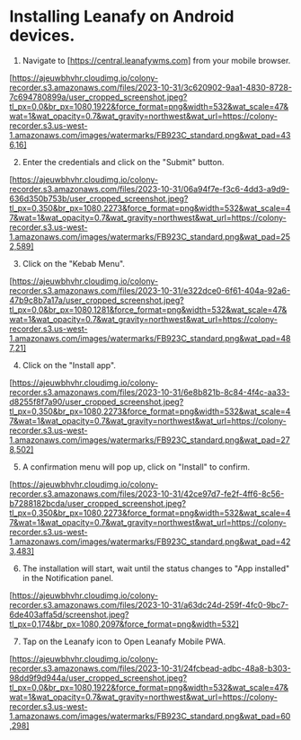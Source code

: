 # Installing Leanafy on Android devices.


1. Navigate to [https://central.leanafywms.com] from your mobile browser.

[https://ajeuwbhvhr.cloudimg.io/colony-recorder.s3.amazonaws.com/files/2023-10-31/3c620902-9aa1-4830-8728-7c694780899a/user_cropped_screenshot.jpeg?tl_px=0,0&br_px=1080,1922&force_format=png&width=532&wat_scale=47&wat=1&wat_opacity=0.7&wat_gravity=northwest&wat_url=https://colony-recorder.s3.us-west-1.amazonaws.com/images/watermarks/FB923C_standard.png&wat_pad=436,16]


2. Enter the credentials and click on the "Submit" button.

[https://ajeuwbhvhr.cloudimg.io/colony-recorder.s3.amazonaws.com/files/2023-10-31/06a94f7e-f3c6-4dd3-a9d9-636d350b753b/user_cropped_screenshot.jpeg?tl_px=0,350&br_px=1080,2273&force_format=png&width=532&wat_scale=47&wat=1&wat_opacity=0.7&wat_gravity=northwest&wat_url=https://colony-recorder.s3.us-west-1.amazonaws.com/images/watermarks/FB923C_standard.png&wat_pad=252,589]


3. Click on the "Kebab Menu".

[https://ajeuwbhvhr.cloudimg.io/colony-recorder.s3.amazonaws.com/files/2023-10-31/e322dce0-6f61-404a-92a6-47b9c8b7a17a/user_cropped_screenshot.jpeg?tl_px=0,0&br_px=1080,1281&force_format=png&width=532&wat_scale=47&wat=1&wat_opacity=0.7&wat_gravity=northwest&wat_url=https://colony-recorder.s3.us-west-1.amazonaws.com/images/watermarks/FB923C_standard.png&wat_pad=487,21]


4. Click on the "Install app".

[https://ajeuwbhvhr.cloudimg.io/colony-recorder.s3.amazonaws.com/files/2023-10-31/6e8b821b-8c84-4f4c-aa33-d8255f8f7a90/user_cropped_screenshot.jpeg?tl_px=0,350&br_px=1080,2273&force_format=png&width=532&wat_scale=47&wat=1&wat_opacity=0.7&wat_gravity=northwest&wat_url=https://colony-recorder.s3.us-west-1.amazonaws.com/images/watermarks/FB923C_standard.png&wat_pad=278,502]


5. A confirmation menu will pop up, click on "Install" to confirm.

[https://ajeuwbhvhr.cloudimg.io/colony-recorder.s3.amazonaws.com/files/2023-10-31/42ce97d7-fe2f-4ff6-8c56-b7288182bcda/user_cropped_screenshot.jpeg?tl_px=0,350&br_px=1080,2273&force_format=png&width=532&wat_scale=47&wat=1&wat_opacity=0.7&wat_gravity=northwest&wat_url=https://colony-recorder.s3.us-west-1.amazonaws.com/images/watermarks/FB923C_standard.png&wat_pad=423,483]


6. The installation will start, wait until the status changes to "App installed" in the Notification panel.

[https://ajeuwbhvhr.cloudimg.io/colony-recorder.s3.amazonaws.com/files/2023-10-31/a63dc24d-259f-4fc0-9bc7-6de403affa5d/screenshot.jpeg?tl_px=0,174&br_px=1080,2097&force_format=png&width=532]


7. Tap on the Leanafy icon to Open Leanafy Mobile PWA.

[https://ajeuwbhvhr.cloudimg.io/colony-recorder.s3.amazonaws.com/files/2023-10-31/24fcbead-adbc-48a8-b303-98dd9f9d944a/user_cropped_screenshot.jpeg?tl_px=0,0&br_px=1080,1922&force_format=png&width=532&wat_scale=47&wat=1&wat_opacity=0.7&wat_gravity=northwest&wat_url=https://colony-recorder.s3.us-west-1.amazonaws.com/images/watermarks/FB923C_standard.png&wat_pad=60,298]